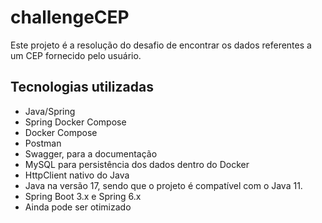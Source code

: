 # challengeCEP

Este projeto é a resolução do desafio de encontrar os dados referentes a um CEP fornecido pelo usuário.

## Tecnologias utilizadas
* Java/Spring
* Spring Docker Compose
* Docker Compose
* Postman
* Swagger, para a documentação
* MySQL para persistência dos dados dentro do Docker
* HttpClient nativo do Java
* Java na versão 17, sendo que o projeto é compatível com o Java 11.
* Spring Boot 3.x e Spring 6.x
* Ainda pode ser otimizado

